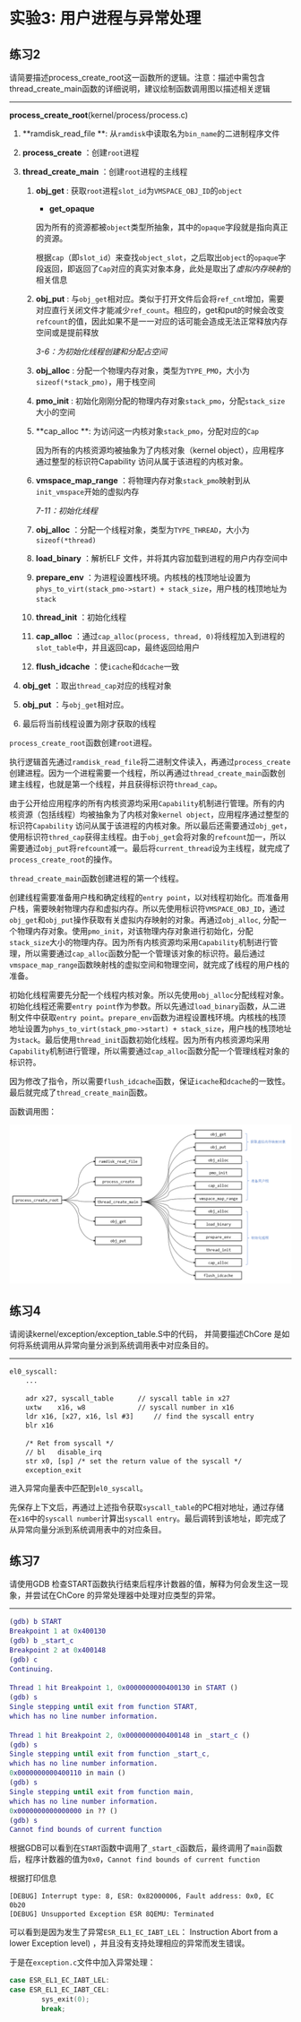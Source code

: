 # 实验3: 用户进程与异常处理

## 练习2

请简要描述process_create_root这一函数所的逻辑。注意：描述中需包含thread_create_main函数的详细说明，建议绘制函数调用图以描述相关逻辑

------

**process_create_root**(kernel/process/process.c)

1. **ramdisk_read_file **: 从`ramdisk`中读取名为`bin_name`的二进制程序文件

2. **process_create** ：创建`root`进程

3. **thread_create_main** ：创建`root`进程的主线程

   1. **obj_get** : 获取`root`进程`slot_id`为`VMSPACE_OBJ_ID`的`object`

      * **get_opaque**

      因为所有的资源都被`object`类型所抽象，其中的`opaque`字段就是指向真正的资源。

      根据`cap`（即`slot_id`）来查找`object_slot`，之后取出`object`的`opaque`字段返回，即返回了`Cap`对应的真实对象本身，此处是取出了*虚拟内存映射*的相关信息

   2. **obj_put** : 与`obj_get`相对应。类似于打开文件后会将`ref_cnt`增加，需要对应直行关闭文件才能减少`ref_count`。相应的，get和put的时候会改变`refcount`的值，因此如果不是一一对应的话可能会造成无法正常释放内存空间或是提前释放

      *3-6：为初始化线程创建和分配占空间*

   3. **obj_alloc** : 分配一个物理内存对象，类型为`TYPE_PMO`，大小为`sizeof(*stack_pmo)`，用于栈空间

   4. **pmo_init** : 初始化刚刚分配的物理内存对象`stack_pmo`，分配`stack_size`大小的空间

   5. **cap_alloc **: 为访问这一内核对象`stack_pmo`，分配对应的`Cap` 

      因为所有的内核资源均被抽象为了内核对象（kernel object），应用程序通过整型的标识符Capability 访问从属于该进程的内核对象。

   6. **vmspace_map_range** ：将物理内存对象`stack_pmo`映射到从`init_vmspace`开始的虚拟内存

      *7-11：初始化线程*

   7. **obj_alloc** ：分配一个线程对象，类型为`TYPE_THREAD`，大小为`sizeof(*thread)`

   8. **load_binary** ：解析ELF 文件，并将其内容加载到进程的用户内存空间中

   9. **prepare_env** ：为进程设置栈环境。内核栈的栈顶地址设置为`phys_to_virt(stack_pmo->start) + stack_size`，用户栈的栈顶地址为`stack`

   10. **thread_init** ：初始化线程

   11. **cap_alloc** ：通过`cap_alloc(process, thread, 0)`将线程加入到进程的`slot_table`中，并且返回cap，最终返回给用户

   12. **flush_idcache** ：使`icache`和`dcache`一致
   
4. **obj_get**  ：取出`thread_cap`对应的线程对象

5. **obj_put** ：与`obj_get`相对应。

6. 最后将当前线程设置为刚才获取的线程

`process_create_root`函数创建`root`进程。

执行逻辑首先通过`ramdisk_read_file`将二进制文件读入，再通过`process_create`创建进程。因为一个进程需要一个线程，所以再通过`thread_create_main`函数创建主线程，也就是第一个线程，并且获得标识符`thread_cap`。

由于公开给应用程序的所有内核资源均采用`Capability`机制进行管理。所有的内核资源（包括线程）均被抽象为了内核对象`kernel object`，应用程序通过整型的标识符`Capability` 访问从属于该进程的内核对象。所以最后还需要通过`obj_get`，使用标识符`thred_cap`获得主线程。由于`obj_get`会将对象的`refcount`加一，所以需要通过`obj_put`将`refcount`减一。最后将`current_thread`设为主线程，就完成了`process_create_root`的操作。

`thread_create_main`函数创建进程的第一个线程。

创建线程需要准备用户栈和确定线程的`entry point`，以对线程初始化。而准备用户栈，需要映射物理内存和虚拟内存。所以先使用标识符`VMSPACE_OBJ_ID`，通过`obj_get`和`obj_put`操作获取有关虚拟内存映射的对象。再通过`obj_alloc`, 分配一个物理内存对象。使用`pmo_init`，对该物理内存对象进行初始化，分配`stack_size`大小的物理内存。因为所有内核资源均采用`Capability`机制进行管理，所以需要通过`cap_alloc`函数分配一个管理该对象的标识符。最后通过` vmspace_map_range`函数映射栈的虚拟空间和物理空间，就完成了线程的用户栈的准备。

初始化线程需要先分配一个线程内核对象。所以先使用`obj_alloc`分配线程对象。初始化线程还需要`entry point`作为参数。所以先通过`load_binary`函数，从二进制文件中获取`entry point`。`prepare_env`函数为进程设置栈环境。内核栈的栈顶地址设置为`phys_to_virt(stack_pmo->start) + stack_size`，用户栈的栈顶地址为`stack`。最后使用`thread_init`函数初始化线程。因为所有内核资源均采用`Capability`机制进行管理，所以需要通过`cap_alloc`函数分配一个管理线程对象的标识符。

因为修改了指令，所以需要`flush_idcache`函数，保证`icache`和`dcache`的一致性。最后就完成了`thread_create_main`函数。

函数调用图：

![函数调用图](练习2-函数调用图.png)





## 练习4

请阅读kernel/exception/exception_table.S中的代码， 并简要描述ChCore 是如何将系统调用从异常向量分派到系统调用表中对应条目的。

-----

```assembly
el0_syscall:
	...

	adr	x27, syscall_table		// syscall table in x27
	uxtw	x16, w8				// syscall number in x16
	ldr	x16, [x27, x16, lsl #3]		// find the syscall entry
	blr	x16

	/* Ret from syscall */
	// bl	disable_irq
	str	x0, [sp] /* set the return value of the syscall */
	exception_exit
```

进入异常向量表中匹配到`el0_syscall`。

先保存上下文后，再通过上述指令获取`syscall_table`的PC相对地址，通过存储在`x16`中的`syscall number`计算出`syscall entry`。最后调转到该地址，即完成了从异常向量分派到系统调用表中的对应条目。



## 练习7

请使用GDB 检查START函数执行结束后程序计数器的值，解释为何会发生这一现象，并尝试在ChCore 的异常处理器中处理对应类型的异常。

------

```g
(gdb) b START
Breakpoint 1 at 0x400130
(gdb) b _start_c
Breakpoint 2 at 0x400148
(gdb) c
Continuing.

Thread 1 hit Breakpoint 1, 0x0000000000400130 in START ()
(gdb) s
Single stepping until exit from function START,
which has no line number information.

Thread 1 hit Breakpoint 2, 0x0000000000400148 in _start_c ()
(gdb) s
Single stepping until exit from function _start_c,
which has no line number information.
0x0000000000400110 in main ()
(gdb) s
Single stepping until exit from function main,
which has no line number information.
0x0000000000000000 in ?? ()
(gdb) s
Cannot find bounds of current function
```

根据GDB可以看到在`START`函数中调用了`_start_c`函数后，最终调用了`main`函数后，程序计数器的值为`0x0`，`Cannot find bounds of current function`

根据打印信息

```
[DEBUG] Interrupt type: 8, ESR: 0x82000006, Fault address: 0x0, EC 0b20
[DEBUG] Unsupported Exception ESR 8QEMU: Terminated
```

可以看到是因为发生了异常`ESR_EL1_EC_IABT_LEL`： Instruction Abort from a lower Exception level) ，并且没有支持处理相应的异常而发生错误。

于是在`exception.c`文件中加入异常处理：

```c
case ESR_EL1_EC_IABT_LEL:
case ESR_EL1_EC_IABT_CEL:
		sys_exit(0);
     	break;
```

